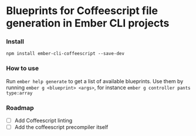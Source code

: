 # Blueprints for Coffeescript file generation in Ember CLI projects

### Install
```
npm install ember-cli-coffeescript --save-dev
```

### How to use
Run `ember help generate` to get a list of available blueprints.
Use them by running `ember g <blueprint> <args>`, for instance `ember g
controller pants type:array`

### Roadmap
- [ ] Add Coffeescript linting
- [ ] Add the coffeescript precompiler itself

